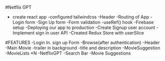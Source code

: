 #Netflix GPT
- create react app
-configured tailwindcss
-Header
-Routing of App
-Login form
-Sign Up form
-Form validation
-useRef() hook
-Firebase setup
-Deploying our app to production
-Create Signup user account
-Implement sign in user API
-Created Redux Store with userSlice



#FEATURES
-Login In. sign up Form
-Browse(after authentication)
  -Header
  -Main Movie
     -trailer in background
     -title and description
     -MovieSuggestion
        -MovieLists *N
-NetflixGPT
  -Search Bar
  -Movie Suggestions